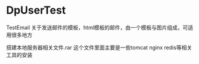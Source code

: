 # DpUserTest

TestEmail 关于发送邮件的模板，html模板的邮件，由一个模板与图片组成，可适用很多地方

搭建本地服务器相关文件.rar 这个文件里面主要是一些tomcat nginx redis等相关工具的安装
